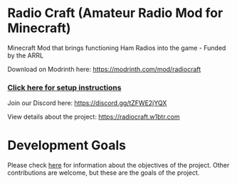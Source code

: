 # Radio Craft (Amateur Radio Mod for Minecraft)
Minecraft Mod that brings functioning Ham Radios into the game - Funded by the ARRL

Download on Modrinth here: https://modrinth.com/mod/radiocraft

### [Click here for setup instructions](https://github.com/hammcmod/RadioCraft/wiki/Setting-up-Radiocraft)

Join our Discord here: https://discord.gg/tZFWE2jYQX

View details about the project: https://radiocraft.w1btr.com

# Development Goals

Please check [here](https://docs.google.com/document/d/e/2PACX-1vQd1fckIrMKPCIMzikjnUJXj8BcSUgornQIC97nqVmv2SQJ25S-z2kYKaAMlZRcO88ntJBxjRx0q2nM/pub) for information about the objectives of the project. Other contributions are welcome, but these are the goals of the project.
